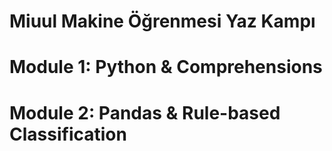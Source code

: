 # Miuul Makine Öğrenmesi Yaz Kampı 

# Module 1: Python & Comprehensions
# Module 2: Pandas & Rule-based Classification

